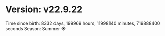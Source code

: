# Version: v22.9.22
Time since birth: 8332 days, 199969 hours, 11998140 minutes, 719888400 seconds
Season: Summer ☀️
